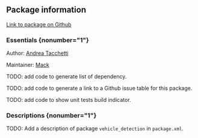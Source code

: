 <div id='vehicle_detection-autogenerated' markdown='1'>


<!-- do not edit this file, autogenerated -->

## Package information 

[Link to package on Github](github:org=duckietown,repo=Software,path=80-to-sort/vehicle_detection,branch=andrea-config)

### Essentials {nonumber="1"}

Author: [Andrea Tacchetti](mailto:atacchet@todo.todo)

Maintainer: [Mack](mailto:mack@duckietown.org)

TODO: add code to generate list of dependency.

TODO: add code to generate a link to a Github issue table for this package.

TODO: add code to show unit tests build indicator.

### Descriptions {nonumber="1"}

TODO: Add a description of package `vehicle_detection` in `package.xml`.



</div>

